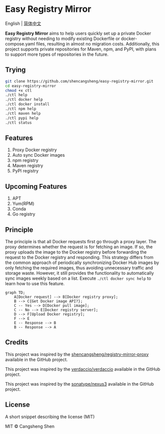 # Easy Registry Mirror

English | [简体中文](https://github.com/shencangsheng/easy-registry-mirror)

**Easy Registry Mirror** aims to help users quickly set up a private Docker registry without needing to modify existing Dockerfile or docker-compose.yaml files, resulting in almost no migration costs. Additionally, this project supports private repositories for Maven, npm, and PyPI, with plans to support more types of repositories in the future.

## Trying

```bash
git clone https://github.com/shencangsheng/easy-registry-mirror.git
cd easy-registry-mirror
chmod +x ctl
./ctl help
./ctl docker help
./ctl docker install
./ctl npm help
./ctl maven help
./ctl pypi help
./ctl status
```

## Features

1. Proxy Docker registry
2. Auto sync Docker images
3. npm registry
4. Maven registry
5. PyPI registry

## Upcoming Features

1. APT
2. Yum(RPM)
3. Conda
4. Go registry

## Principle

The principle is that all Docker requests first go through a proxy layer. The proxy determines whether the request is for fetching an image. If so, the proxy uploads the image to the Docker registry before forwarding the request to the Docker registry and responding. This strategy differs from the common approach of periodically synchronizing Docker Hub images by only fetching the required images, thus avoiding unnecessary traffic and storage waste. However, it still provides the functionality to automatically sync images weekly based on a list. Execute `./ctl docker sync help` to learn how to use this feature.

```mermaid
graph TD;
    A[Docker request] --> B[Docker registry proxy];
    B --> C{Get Docker image API?};
    C -- Yes --> D[Docker pull image];
    C -- No --> E[Docker registry server];
    D --> F[Upload Docker registry];
    F --> E
    E -- Response --> B
    B -- Response --> A
```

## Credits

This project was inspired by the [shencangsheng/registry-mirror-proxy](https://github.com/shencangsheng/registry-mirror-proxy) available in the GitHub project.

This project was inspired by the [verdaccio/verdaccio](https://github.com/verdaccio/verdaccio) available in the GitHub project.

This project was inspired by the [sonatype/nexus3](https://github.com/sonatype/docker-nexus3) available in the GitHub project.

## License

A short snippet describing the license (MIT)

MIT © Cangsheng Shen
